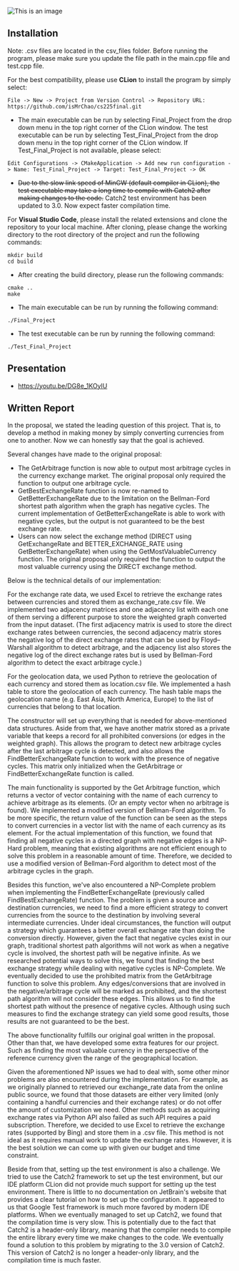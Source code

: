 ![This is an image](https://raw.githubusercontent.com/isMrChao/cs225final/main/Header.png)
## Installation
Note: .csv files are located in the csv_files folder. Before running the program, please make sure you update the file path in the main.cpp file and test.cpp file.

For the best compatibility, please use **CLion** to install the program by simply select: 
```
File -> New -> Project from Version Control -> Repository URL: https://github.com/isMrChao/cs225final.git
```
- The main executable can be run by selecting Final_Project from the drop down menu in the top right corner of the CLion window. The test executable can be run by selecting Test_Final_Project from the drop down menu in the top right corner of the CLion window. If Test_Final_Project is not available, please select:
```
Edit Configurations -> CMakeApplication -> Add new run configuration -> Name: Test_Final_Project -> Target: Test_Final_Project -> OK
```
- ~~Due to the slow link speed of MinGW (default compiler in CLion), the test executable may take a long time to compile with Catch2 after making changes to the code.~~ Catch2 test environment has been updated to 3.0. Now expect faster compilation time.

For **Visual Studio Code**, please install the related extensions and clone the repository to your local machine. After cloning, please change the working directory to the root directory of the project and run the following commands:
```
mkdir build
cd build
```
- After creating the build directory, please run the following commands:
```
cmake ..
make
```
- The main executable can be run by running the following command:
```
./Final_Project
```
- The test executable can be run by running the following command:
```
./Test_Final_Project
```



## Presentation
- https://youtu.be/DG8e_1KOylU

## Written Report

In the proposal, we stated the leading question of this project. That is, to develop a method in making money by simply converting currencies from one to another. Now we can honestly say that the goal is achieved.

Several changes have made to the original proposal:
- The GetArbitrage function is now able to output most arbitrage cycles in the currency exchange market. The original proposal only required the function to output one arbitrage cycle. 
- GetBestExchangeRate function is now re-named to GetBetterExchangeRate due to the limitation on the Bellman-Ford shortest path algorithm when the graph has negative cycles. The current implementation of GetBetterExchangeRate is able to work with negative cycles, but the output is not guaranteed to be the best exchange rate. 
- Users can now select the exchange method (DIRECT using GetExchangeRate and BETTER_EXCHANGE_RATE using GetBetterExchangeRate) when using the GetMostValuableCurrency function. The original proposal only required the function to output the most valuable currency using the DIRECT exchange method.

Below is the technical details of our implementation:

For the exchange rate data, we used Excel to retrieve the exchange rates between currencies and stored them as exchange_rate.csv file. We implemented two adjacency matrices and one adjacency list with each one of them serving a different purpose to store the weighted graph converted from the input dataset.
(The first adjacency matrix is used to store the direct exchange rates between currencies, the second adjacency matrix stores the negative log of the direct exchange rates that can be used by Floyd–Warshall algorithm to detect arbitrage, and the adjacency list also stores the negative log of the direct exchange rates but is used by Bellman-Ford algorithm to detect the exact arbitrage cycle.)

For the geolocation data, we used Python to retrieve the geolocation of each currency and stored them as location.csv file. We implemented a hash table to store the geolocation of each currency. The hash table maps the geolocation name (e.g. East Asia, North America, Europe) to the list of currencies that belong to that location. 

The constructor will set up everything that is needed for above-mentioned data structures. Aside from that, we have another matrix stored as a private variable that keeps a record for all prohibited conversions (or edges in the weighted graph). This allows the program to detect new arbitrage cycles after the last arbitrage cycle is detected, and also allows the FindBetterExchangeRate function to work with the presence of negative cycles. This matrix only initialized when the GetArbitrage or FindBetterExchangeRate function is called.

The main functionality is supported by the Get Arbitrage function, which returns a vector of vector containing with the name of each currency to achieve arbitrage as its elements. (Or an empty vector when no arbitrage is found). We implemented a modified version of Bellman-Ford algorithm. To be more specific, the return value of the function can be seen as the steps to convert currencies in a vector list with the name of each currency as its element. For the actual implementation of this function, we found that finding all negative cycles in a directed graph with negative edges is a NP-Hard problem, meaning that existing algorithms are not efficient enough to solve this problem in a reasonable amount of time. Therefore, we decided to use a modified version of Bellman-Ford algorithm to detect most of the arbitrage cycles in the graph.

Besides this function, we've also encountered a NP-Complete problem when implementing the FindBetterExchangeRate (previously called FindBestExchangeRate) function. The problem is given a source and destination currencies, we need to find a more efficient strategy to convert currencies from the source to the destination by involving several intermediate currencies. Under ideal circumstances, the function will output a strategy which guarantees a better overall exchange rate than doing the conversion directly. However, given the fact that negative cycles exist in our graph, traditional shortest path algorithms will not work as when a negative cycle is involved, the shortest path will be negative infinite. As we researched potential ways to solve this, we found that finding the best exchange strategy while dealing with negative cycles is NP-Complete. We eventually decided to use the prohibited matrix from the GetArbitrage function to solve this problem. Any edges/conversions that are involved in the negative/arbitrage cycle will be marked as prohibited, and the shortest path algorithm will not consider these edges. This allows us to find the shortest path without the presence of negative cycles. Although using such measures to find the exchange strategy can yield some good results, those results are not guaranteed to be the best.

The above functionality fulfills our original goal written in the proposal. Other than that, we have developed some extra features for our project. Such as finding the most valuable currency in the perspective of the reference currency given the range of the geographical location.

Given the aforementioned NP issues we had to deal with, some other minor problems are also encountered during the implementation. For example, as we originally planned to retrieved our exchange_rate data from the online public source, we found that those datasets are either very limited (only containing a handful currencies and their exchange rates) or do not offer the amount of customization we need. Other methods such as acquiring exchange rates via Python API also failed as such API requires a paid subscription. Therefore, we decided to use Excel to retrieve the exchange rates (supported by Bing) and store them in a .csv file. This method is not ideal as it requires manual work to update the exchange rates. However, it is the best solution we can come up with given our budget and time constraint.

Beside from that, setting up the test environment is also a challenge. We tried to use the Catch2 framework to set up the test environment, but our IDE platform CLion did not provide much support for setting up the test environment. There is little to no documentation on JetBrain's website that provides a clear tutorial on how to set up the configuration. It appeared to us that Google Test framework is much more favored by modern IDE platforms. When we eventually managed to set up Catch2, we found that the compilation time is very slow. This is potentially due to the fact that Catch2 is a header-only library, meaning that the compiler needs to compile the entire library every time we make changes to the code. We eventually found a solution to this problem by migrating to the 3.0 version of Catch2. This version of Catch2 is no longer a header-only library, and the compilation time is much faster.